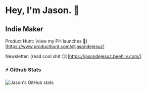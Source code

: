 <!--
**JasonDeJesuz/JasonDeJesuz** is a ✨ _special_ ✨ repository because its `README.md` (this file) appears on your GitHub profile.

Here are some ideas to get you started:

- 🔭 I’m currently working on ...
- 🌱 I’m currently learning ...
- 👯 I’m looking to collaborate on ...
- 🤔 I’m looking for help with ...
- 💬 Ask me about ...
- 📫 How to reach me: ...
- 😄 Pronouns: ...
- ⚡ Fun fact: ...
-->

# Hey, I'm Jason. 👋

## Indie Maker

Product Hunt: (view my PH launches 🥺)[https://www.producthunt.com/@jasondejesuz]

Newsletter: (read cool shit 😏)[https://jasondejesuz.beehiiv.com/]

### ⚡️ Github Stats

![Jason's GitHub stats](https://my-github-stats-umber.vercel.app/api?username=jasondejesuz&count_private=true&theme=radical&show_icons=true)
